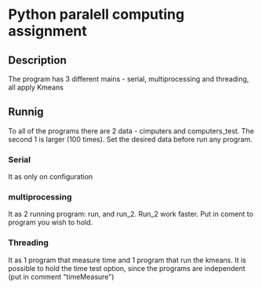 # Python paralell computing assignment

## Description

The program has 3 different mains - serial, multiprocessing and threading, all apply Kmeans

## Runnig
To all of the programs there are 2 data - cimputers and computers_test. The second 1 is larger (100 times).
Set the desired data before run any program.

### Serial 
It as only on configuration
### multiprocessing
It as 2 running program: run, and run_2. Run_2 work faster. Put in coment to program you wish to hold.
### Threading
It as 1 program that measure time and 1 program that run the kmeans.
It is possible to hold the time test option, since the programs are independent (put in comment "timeMeasure")
